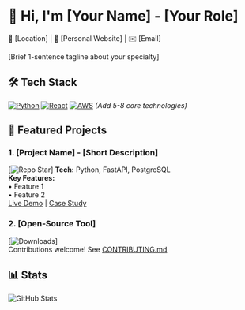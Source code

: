 # 👋 Hi, I'm [Your Name] - [Your Role] 

📍 [Location] | 🔗 [Personal Website] | ✉️ [Email]

[Brief 1-sentence tagline about your specialty]

## 🛠️ Tech Stack
[![Python](https://img.shields.io/badge/Python-3776AB?logo=python&logoColor=white)](...)
[![React](https://img.shields.io/badge/React-61DAFB?logo=react&logoColor=black)](...)
[![AWS](https://img.shields.io/badge/AWS-232F3E?logo=amazonaws)](...)
*(Add 5-8 core technologies)*

## 🌟 Featured Projects

### 1. [Project Name] - [Short Description]
[![Repo Star](https://img.shields.io/github/stars/yourname/project?style=flat)] 
**Tech:** Python, FastAPI, PostgreSQL  
**Key Features:**  
• Feature 1  
• Feature 2  
[Live Demo](https://...) | [Case Study](...)

### 2. [Open-Source Tool] 
[![Downloads](https://img.shields.io/pypi/dm/toolname)]  
Contributions welcome! See [CONTRIBUTING.md](...)

## 📊 Stats  
![GitHub Stats](https://github-readme-stats.vercel.app/api?username=yourname&show_icons=true&theme=dark)

